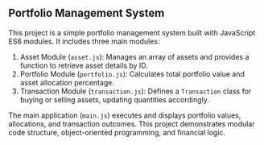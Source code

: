 ## Portfolio Management System

This project is a simple portfolio management system built with JavaScript ES6 modules. It includes three main modules:

1. Asset Module (`asset.js`): Manages an array of assets and provides a function to retrieve asset details by ID.
2. Portfolio Module (`portfolio.js`): Calculates total portfolio value and asset allocation percentage.
3. Transaction Module (`transaction.js`): Defines a `Transaction` class for buying or selling assets, updating quantities accordingly.

The main application (`main.js`) executes and displays portfolio values, allocations, and transaction outcomes. This project demonstrates modular code structure, object-oriented programming, and financial logic. 
